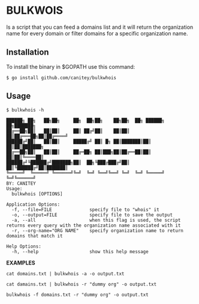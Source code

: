 # BULKWOIS
Is a script that you can feed a domains list and it will return the organization name for every domain or filter domains for a specific organization name.


## Installation

To install the binary in $GOPATH use this command:

```
$ go install github.com/canitey/bulkwhois
```

## Usage
```
$ bulkwhois -h                                                                                                                                    

██████╗ ██╗   ██╗██╗     ██╗  ██╗██╗    ██╗██╗  ██╗ ██████╗ ██╗███████╗
██╔══██╗██║   ██║██║     ██║ ██╔╝██║    ██║██║  ██║██╔═══██╗██║██╔════╝
██████╔╝██║   ██║██║     █████╔╝ ██║ █╗ ██║███████║██║   ██║██║███████╗
██╔══██╗██║   ██║██║     ██╔═██╗ ██║███╗██║██╔══██║██║   ██║██║╚════██║
██████╔╝╚██████╔╝███████╗██║  ██╗╚███╔███╔╝██║  ██║╚██████╔╝██║███████║
╚═════╝  ╚═════╝ ╚══════╝╚═╝  ╚═╝ ╚══╝╚══╝ ╚═╝  ╚═╝ ╚═════╝ ╚═╝╚══════╝
BY: CANITEY 
Usage:
  bulkwhois [OPTIONS]

Application Options:
  -f, --file=FILE              specify file to "whois" it
  -o, --output=FILE            specify file to save the output
  -a, --all                    when this flag is used, the script returns every query with the organization name associated with it
  -r, --org-name="ORG NAME"    specify organization name to return domains that match it

Help Options:
  -h, --help                   show this help message
```
**EXAMPLES**

`cat domains.txt | bulkwhois -a -o output.txt`

`cat damains.txt | bulkwhois -r "dummy org" -o output.txt`

`bulkwhois -f domains.txt -r "dummy org" -o output.txt`
